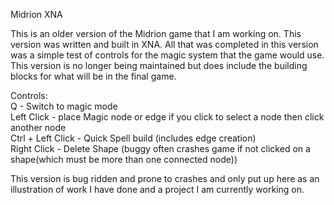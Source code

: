 Midrion XNA  
  
This is an older version of the Midrion game that I am working on. This version was written and built in XNA. All that was completed in this version was a simple test of controls for the magic system that the game would use. This version is no longer being maintained but does include the building blocks for what will be in the final game.  
  
Controls:  
Q - Switch to magic mode  
Left Click - place Magic node or edge if you click to select a node then click another node  
Ctrl + Left Click - Quick Spell build (includes edge creation)  
Right Click - Delete Shape (buggy often crashes game if not clicked on a shape(which must be more than one connected node))  
  
This version is bug ridden and prone to crashes and only put up here as an illustration of work I have done and a project I am currently working on.